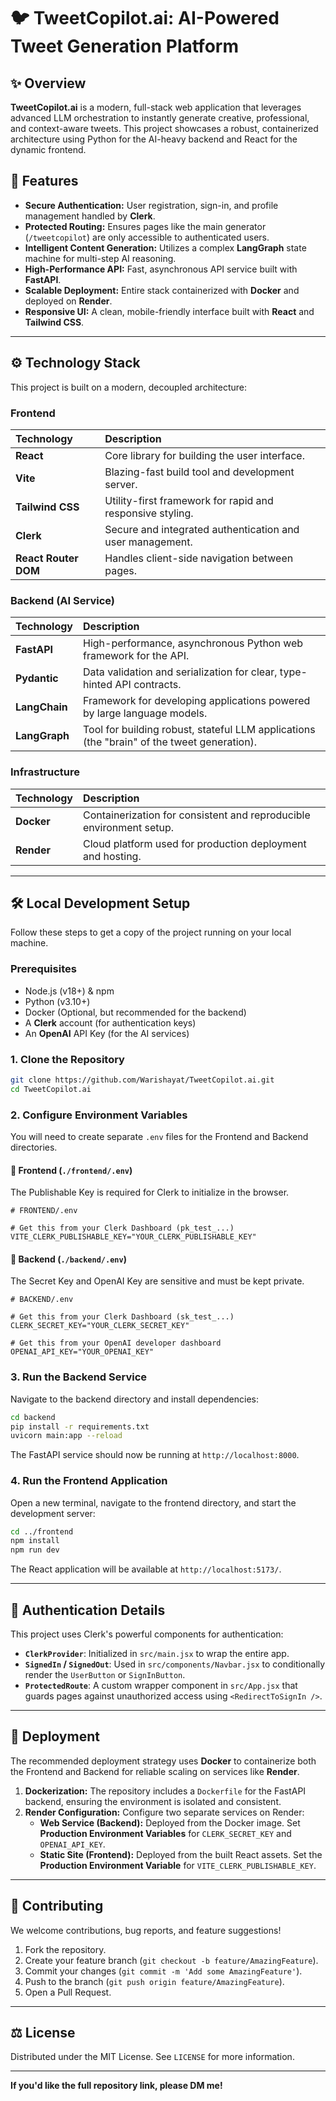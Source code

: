 # 🐦 TweetCopilot.ai: AI-Powered Tweet Generation Platform

## ✨ Overview

**TweetCopilot.ai** is a modern, full-stack web application that leverages advanced LLM orchestration to instantly generate creative, professional, and context-aware tweets. This project showcases a robust, containerized architecture using Python for the AI-heavy backend and React for the dynamic frontend.

## 🚀 Features

  * **Secure Authentication:** User registration, sign-in, and profile management handled by **Clerk**.
  * **Protected Routing:** Ensures pages like the main generator (`/tweetcopilot`) are only accessible to authenticated users.
  * **Intelligent Content Generation:** Utilizes a complex **LangGraph** state machine for multi-step AI reasoning.
  * **High-Performance API:** Fast, asynchronous API service built with **FastAPI**.
  * **Scalable Deployment:** Entire stack containerized with **Docker** and deployed on **Render**.
  * **Responsive UI:** A clean, mobile-friendly interface built with **React** and **Tailwind CSS**.

-----

## ⚙️ Technology Stack

This project is built on a modern, decoupled architecture:

### Frontend

| Technology | Description |
| :--- | :--- |
| **React** | Core library for building the user interface. |
| **Vite** | Blazing-fast build tool and development server. |
| **Tailwind CSS** | Utility-first framework for rapid and responsive styling. |
| **Clerk** | Secure and integrated authentication and user management. |
| **React Router DOM** | Handles client-side navigation between pages. |

### Backend (AI Service)

| Technology | Description |
| :--- | :--- |
| **FastAPI** | High-performance, asynchronous Python web framework for the API. |
| **Pydantic** | Data validation and serialization for clear, type-hinted API contracts. |
| **LangChain** | Framework for developing applications powered by large language models. |
| **LangGraph** | Tool for building robust, stateful LLM applications (the "brain" of the tweet generation). |

### Infrastructure

| Technology | Description |
| :--- | :--- |
| **Docker** | Containerization for consistent and reproducible environment setup. |
| **Render** | Cloud platform used for production deployment and hosting. |

-----

## 🛠️ Local Development Setup

Follow these steps to get a copy of the project running on your local machine.

### Prerequisites

  * Node.js (v18+) & npm
  * Python (v3.10+)
  * Docker (Optional, but recommended for the backend)
  * A **Clerk** account (for authentication keys)
  * An **OpenAI** API Key (for the AI services)

### 1\. Clone the Repository

```bash
git clone https://github.com/Warishayat/TweetCopilot.ai.git
cd TweetCopilot.ai
```

### 2\. Configure Environment Variables

You will need to create separate `.env` files for the Frontend and Backend directories.

#### 📁 Frontend (`./frontend/.env`)

The Publishable Key is required for Clerk to initialize in the browser.

```env
# FRONTEND/.env

# Get this from your Clerk Dashboard (pk_test_...)
VITE_CLERK_PUBLISHABLE_KEY="YOUR_CLERK_PUBLISHABLE_KEY"
```

#### 📁 Backend (`./backend/.env`)

The Secret Key and OpenAI Key are sensitive and must be kept private.

```env
# BACKEND/.env

# Get this from your Clerk Dashboard (sk_test_...)
CLERK_SECRET_KEY="YOUR_CLERK_SECRET_KEY"

# Get this from your OpenAI developer dashboard
OPENAI_API_KEY="YOUR_OPENAI_KEY"
```

### 3\. Run the Backend Service

Navigate to the backend directory and install dependencies:

```bash
cd backend
pip install -r requirements.txt
uvicorn main:app --reload
```

The FastAPI service should now be running at `http://localhost:8000`.

### 4\. Run the Frontend Application

Open a new terminal, navigate to the frontend directory, and start the development server:

```bash
cd ../frontend
npm install
npm run dev
```

The React application will be available at `http://localhost:5173/`.

-----

## 🔑 Authentication Details

This project uses Clerk's powerful components for authentication:

  * **`ClerkProvider`**: Initialized in `src/main.jsx` to wrap the entire app.
  * **`SignedIn` / `SignedOut`**: Used in `src/components/Navbar.jsx` to conditionally render the `UserButton` or `SignInButton`.
  * **`ProtectedRoute`**: A custom wrapper component in `src/App.jsx` that guards pages against unauthorized access using `<RedirectToSignIn />`.

-----

## 🚀 Deployment

The recommended deployment strategy uses **Docker** to containerize both the Frontend and Backend for reliable scaling on services like **Render**.

1.  **Dockerization:** The repository includes a `Dockerfile` for the FastAPI backend, ensuring the environment is isolated and consistent.
2.  **Render Configuration:** Configure two separate services on Render:
      * **Web Service (Backend):** Deployed from the Docker image. Set **Production Environment Variables** for `CLERK_SECRET_KEY` and `OPENAI_API_KEY`.
      * **Static Site (Frontend):** Deployed from the built React assets. Set the **Production Environment Variable** for `VITE_CLERK_PUBLISHABLE_KEY`.

-----

## 🤝 Contributing

We welcome contributions, bug reports, and feature suggestions\!

1.  Fork the repository.
2.  Create your feature branch (`git checkout -b feature/AmazingFeature`).
3.  Commit your changes (`git commit -m 'Add some AmazingFeature'`).
4.  Push to the branch (`git push origin feature/AmazingFeature`).
5.  Open a Pull Request.

-----

## ⚖️ License

Distributed under the MIT License. See `LICENSE` for more information.

-----

**If you'd like the full repository link, please DM me\!**
